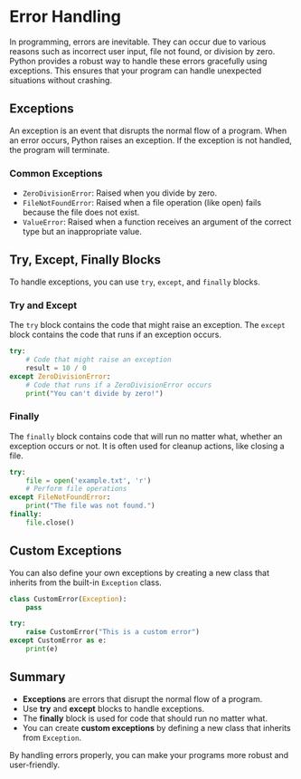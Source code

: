 # Error Handling

In programming, errors are inevitable. They can occur due to various reasons such as incorrect user input, file not found, or division by zero. Python provides a robust way to handle these errors gracefully using exceptions. This ensures that your program can handle unexpected situations without crashing.

## Exceptions

An exception is an event that disrupts the normal flow of a program. When an error occurs, Python raises an exception. If the exception is not handled, the program will terminate.

### Common Exceptions

- `ZeroDivisionError`: Raised when you divide by zero.
- `FileNotFoundError`: Raised when a file operation (like open) fails because the file does not exist.
- `ValueError`: Raised when a function receives an argument of the correct type but an inappropriate value.

## Try, Except, Finally Blocks

To handle exceptions, you can use `try`, `except`, and `finally` blocks.

### Try and Except

The `try` block contains the code that might raise an exception. The `except` block contains the code that runs if an exception occurs.

```python
try:
    # Code that might raise an exception
    result = 10 / 0
except ZeroDivisionError:
    # Code that runs if a ZeroDivisionError occurs
    print("You can't divide by zero!")
```

### Finally

The `finally` block contains code that will run no matter what, whether an exception occurs or not. It is often used for cleanup actions, like closing a file.

```python
try:
    file = open('example.txt', 'r')
    # Perform file operations
except FileNotFoundError:
    print("The file was not found.")
finally:
    file.close()
```

## Custom Exceptions

You can also define your own exceptions by creating a new class that inherits from the built-in `Exception` class.

```python
class CustomError(Exception):
    pass

try:
    raise CustomError("This is a custom error")
except CustomError as e:
    print(e)
```

## Summary

- **Exceptions** are errors that disrupt the normal flow of a program.
- Use **try** and **except** blocks to handle exceptions.
- The **finally** block is used for code that should run no matter what.
- You can create **custom exceptions** by defining a new class that inherits from `Exception`.

By handling errors properly, you can make your programs more robust and user-friendly.
